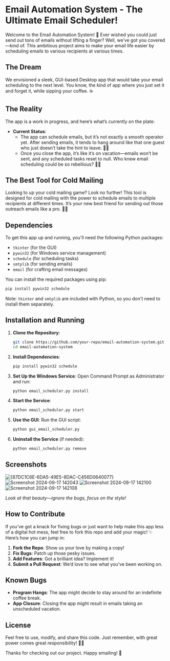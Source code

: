 # Email Automation System - The Ultimate Email Scheduler!

Welcome to the Email Automation System! 🎉 Ever wished you could just send out tons of emails without lifting a finger? Well, we’ve got you covered—kind of. This ambitious project aims to make your email life easier by scheduling emails to various recipients at various times.

## The Dream

We envisioned a sleek, GUI-based Desktop app that would take your email scheduling to the next level. You know, the kind of app where you just set it and forget it, while sipping your coffee. ☕️

## The Reality

The app is a work in progress, and here’s what’s currently on the plate:

- **Current Status**: 
  - The app can schedule emails, but it’s not exactly a smooth operator yet. After sending emails, it tends to hang around like that one guest who just doesn’t take the hint to leave. 🕵️‍♂️
  - Once you close the app, it’s like it’s on vacation—emails won’t be sent, and any scheduled tasks reset to null. Who knew email scheduling could be so rebellious? 🚪🚫

## The Best Tool for Cold Mailing

Looking to up your cold mailing game? Look no further! This tool is designed for cold mailing with the power to schedule emails to multiple recipients at different times. It’s your new best friend for sending out those outreach emails like a pro. 🥂📧

## Dependencies

To get this app up and running, you'll need the following Python packages:

- `tkinter` (for the GUI)
- `pywin32` (for Windows service management)
- `schedule` (for scheduling tasks)
- `smtplib` (for sending emails)
- `email` (for crafting email messages)

You can install the required packages using pip:

```bash
pip install pywin32 schedule
```

Note: `tkinter` and `smtplib` are included with Python, so you don't need to install them separately.

## Installation and Running

1. **Clone the Repository**:
   ```bash
   git clone https://github.com/your-repo/email-automation-system.git
   cd email-automation-system
   ```

2. **Install Dependencies**:
   ```bash
   pip install pywin32 schedule
   ```

3. **Set Up the Windows Service**:
   Open Command Prompt as Administrator and run:
   ```bash
   python email_scheduler.py install
   ```

4. **Start the Service**:
   ```bash
   python email_scheduler.py start
   ```

5. **Use the GUI**:
   Run the GUI script:
   ```bash
   python gui_email_scheduler.py
   ```

6. **Uninstall the Service** (if needed):
   ```bash
   python email_scheduler.py remove
   ```

## Screenshots

![{87DC1C6E-6DA5-49E5-8DAC-C456D0640077}](https://github.com/user-attachments/assets/027cbf48-79b8-4829-a2f6-5f3f103c9d0e)
![Screenshot 2024-09-17 142043](https://github.com/user-attachments/assets/31be6f57-4bad-415c-9f75-f5f2a74a639d)
![Screenshot 2024-09-17 142100](https://github.com/user-attachments/assets/5226f56b-610f-46c1-8562-4aab851b894c)
![Screenshot 2024-09-17 142108](https://github.com/user-attachments/assets/8b4d3641-712f-44c2-a610-d95a1099ae24)

*Look at that beauty—ignore the bugs, focus on the style!*

## How to Contribute

If you’ve got a knack for fixing bugs or just want to help make this app less of a digital hot mess, feel free to fork this repo and add your magic! ✨ Here’s how you can jump in:

1. **Fork the Repo**: Show us your love by making a copy!
2. **Fix Bugs**: Patch up those pesky issues.
3. **Add Features**: Got a brilliant idea? Implement it!
4. **Submit a Pull Request**: We’d love to see what you’ve been working on.

## Known Bugs

- **Program Hangs**: The app might decide to stay around for an indefinite coffee break.
- **App Closure**: Closing the app might result in emails taking an unscheduled vacation.

## License

Feel free to use, modify, and share this code. Just remember, with great power comes great responsibility! 🦸‍♂️


Thanks for checking out our project. Happy emailing! 🚀

